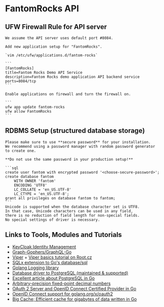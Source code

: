 # FantomRocks API

## UFW Firewall Rule for API server

    We assume the API server uses default port #8084.
    
    Add new application setup for "FantomRocks".
    
    `vim /etc/ufw/applications.d/fantom-rocks`
    
    ```
    [FantomRocks]
    title=Fantom Rocks Demo API Service
    description=Fantom Rocks demo application API backend service
    ports=8084/tcp
    ```
    
    Enable applications on firewall and turn the firewall on.
    
    ```
    ufw app update fantom-rocks
    ufw allow FantomRocks
    ```    

## RDBMS Setup (structured database storage)

    Please make sure to use **secure password** for your installation.
    We recommend using a password manager with random password generator 
    to create one.

    **Do not use the same password in your production setup!**

    ```sql
    create user fantom with encrypted password '<choose-secure-password>';
    create database fantom
        WITH OWNER 'fantom'
        ENCODING 'UTF8'
        LC_COLLATE = 'en_US.UTF-8'
        LC_CTYPE = 'en_US.UTF-8';
    grant all privileges on database fantom to fantom;
    ```
    Unicode is supported when the database character set is UTF8.
    In that case, Unicode characters can be used in any field,
    there is no reduction of field length for non-special fields.
    No special settings of driver is necessary.

## Links to Tools, Modules and Tutorials
* [KeyCloak Identity Management](https://www.keycloak.org/)
* [Graph-Gophers/GraphQL-Go](https://github.com/graph-gophers/graphql-go)
* [Viper](https://github.com/spf13/viper) + [Viper basics tutorial on Root.cz](https://www.root.cz/clanky/zpracovani-konfiguracnich-souboru-v-go-s-vyuzitim-knihovny-viper/)
* [SQLx extension to Go's database/sql](https://github.com/jmoiron/sqlx)
* [Golang Logging library](https://github.com/op/go-logging)
* [Database driver to PostgreSQL (maintained & supported)](https://github.com/jackc/pgx)
* [Excellent article about PostgreSQL in Go](https://medium.com/avitotech/how-to-work-with-postgres-in-go-bad2dabd13e4)
* [Arbitrary-precision fixed-point decimal numbers](https://github.com/shopspring/decimal)
* [OAuth 2 Server and OpenID Connect Certified Provider in Go](https://github.com/ory/hydra)
* [OpenID Connect support for golang.org/x/oauth2](https://github.com/coreos/go-oidc)
* [Big Cache; Efficient cache for gigabytes of data written in Go](https://github.com/allegro/bigcache)
